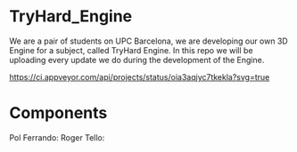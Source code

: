 # TryHard_Engine

We are a pair of students on UPC Barcelona, we are developing our own 3D Engine for a subject, called TryHard Engine. In this repo we will be uploading every update we do during the development of the Engine. 

https://ci.appveyor.com/api/projects/status/oia3aqjyc7tkekla?svg=true

# Components 

Pol Ferrando: 
Roger Tello:
